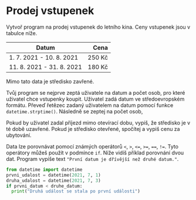 # Prodej vstupenek

Vytvoř program na prodej vstupenek do letního kina. Ceny vstupenek jsou v tabulce níže.

| Datum | Cena |
| ------------- |-------------:| 
| 1. 7. 2021 - 10. 8. 2021 | 250 Kč | 
| 11. 8. 2021 - 31. 8. 2021 | 180 Kč |

Mimo tato data je středisko zavřené.

Tvůj program se nejprve zeptá uživatele na datum a počet osob, pro které uživatel chce vstupenky koupit. Uživatel zadá datum ve středoevropském formátu. Převeď řetězec zadaný uživatelem na datum pomocí funkce `datetime.strptime()`. Následně se zeptej na počet osob, 

Pokud by uživatel zadal příjezd mimo otevírací dobu, vypiš, že středisko je v té době uzavřené. Pokud je středisko otevřené, spočítej a vypiš cenu za ubytování.

Data lze porovnávat pomocí známých operátorů `<`, `>`, `<=`, `>=`, `==`, `!=`. Tyto operátory můžeš použít v podmínce `if`. Níže vidíš příklad porovnání dvou dat. Program vypíše text `"První datum je dřívější než druhé datum."`.

```python
from datetime import datetime
prvni_udalost = datetime(2021, 7, 1)
druha_udalost = datetime(2021, 7, 3)
if prvni_datum < druhe_datum:
  print("Druhá událost se stala po první události")
```

